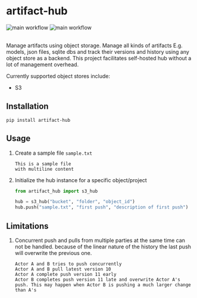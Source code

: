 # artifact-hub

![main workflow](https://img.shields.io/pypi/v/artifact-hub.svg?style=flat) 
![main workflow](https://github.com/robotstech/artifact-hub/actions/workflows/test.yml/badge.svg)  
<br>


Manage artifacts using object storage. Manage all kinds of artifacts E.g. models, json files, sqlite dbs and track their
versions and history using any object store as a backend. This project facilitates self-hosted hub without a lot of
management overhead.

Currently supported object stores include:

- S3

## Installation

```shell
pip install artifact-hub
```

## Usage

1. Create a sample file `sample.txt`
    ```text
    This is a sample file 
    with multiline content
    ```

2. Initialize the hub instance for a specific object/project
   ```python
   from artifact_hub import s3_hub
   
   hub = s3_hub("bucket", "folder", "object_id")
   hub.push("sample.txt", "first push", "description of first push")
   ```

## Limitations

1. Concurrent push and pulls from multiple parties at the same time can not be handled. because of the linear nature of
   the history the last push will overwrite the previous one.
   ```text
   Actor A and B tries to push concurrently
   Actor A and B pull latest version 10
   Actor A complete push version 11 early
   Actor B completes push version 11 late and overwrite Actor A's push. This may happen when Actor B is pushing a much larger change than A's
   ```